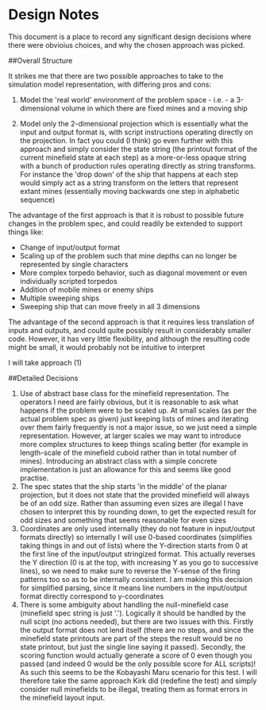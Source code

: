 # Design Notes

This document is a place to record any significant design decisions where there were obvioius choices, and why the chosen approach was picked.

##Overall Structure

It strikes me that there are two possible approaches to take to the simulation model representation, with differing pros and cons:

1. Model the 'real world' environment of the problem space - i.e. - a 3-dimensional volume in which there are fixed mines and a moving ship

2. Model only the 2-dimensional projection which is essentially what the input and output format is, with script instructions operating directly on the projection.  In fact you could (I think) go even further with this approach and simply consider the state string (the printout format of the current minefield state at each step) as a more-or-less opaque string with a bunch of production rules operating directly as string transforms.  For instance the 'drop down' of the ship that happens at each step would simply act as a string transform on the letters that represent extant mines (essentially moving backwards one step in alphabetic sequence)

The advantage of the first approach is that it is robust to possible future changes in the problem spec, and could readily be extended to support things like:

* Change of input/output format
* Scaling up of the problem such that mine depths can no longer be represented by single characters
* More complex torpedo behavior, such as diagonal movement or even individually scripted torpedos
* Addition of mobile mines or enemy ships
* Multiple sweeping ships
* Sweeping ship that can move freely in all 3 dimensions

The advantage of the second approach is that it requires less translation of inputs and outputs, and could quite possibly result in considerably smaller code.  However, it has very little flexibility, and although the resulting code might be small, it would probably not be intuitive to interpret

I will take approach (1)

##Detailed Decisions

1. Use of abstract base class for the minefield representation.  The operators I need are fairly obvious, but it is reasonable to ask what happens if the problem were to be scaled up.  At small scales (as per the actual problem spec as given) just keeping lists of mines and iterating over them fairly frequently is not a major issue, so we just need a simple representation.  However, at larger scales we may want to introduce more complex structures to keep things scaling better (for example in length-scale of the minefield cuboid rather than in total number of mines).  Introducing an abstract class with a simple concrete implementation is just an allowance for this and seems like good practise.
2. The spec states that the ship starts 'in the middle' of the planar projection, but it does not state that the provided minefield will always be of an odd size.  Rather than assuming even sizes are illegal I have chosen to interpret this by rounding down, to get the expected result for odd sizes and something that seems reasonable for even sizes
3. Coordinates are only used internally (they do not feature in input/output formats directly) so internally I will use 0-based coordinates (simplifies taking things in and out of lists) where the Y-direction starts from 0 at the first line of the input/output stringized format.  This actually reverses the Y direction (0 is at the top, with increasing Y as you go to successive lines), so we need to make sure to reverse the Y-sense of the firing patterns too so as to be internally consistent.  I am making this decision for simplified parsing, since it means line numbers in the input/output format directly correspond to y-coordinates
4. There is some ambiguity about handling the null-minefield case (minefield spec string is just '.').  Logically it should be handled by the null scipt (no actions needed), but there are two issues with this.  Firstly the output format does not lend itself (there are no steps, and since the minefield state printouts are part of the steps the result would be no state printout, but just the single line saying it passed).  Secondly, the scoring function would actually generate a score of 0 even though you passed (and indeed 0 would be the only possible score for ALL scripts)!  As such this seems to be the Kobayashi Maru scenario for this test.  I will therefore take the same approach Kirk did (redefine the test) and simply consider null minefields to be illegal, treating them as format errors in the minefield layout input.
